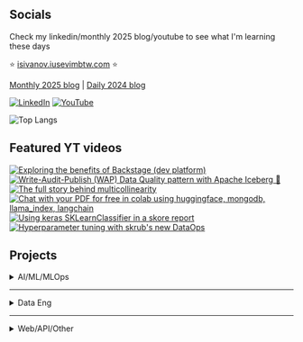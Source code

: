 ## Socials

Check my linkedin/monthly 2025 blog/youtube to see what I'm learning these days

⭐ [isivanov.iusevimbtw.com](https://isivanov.iusevimbtw.com/) ⭐

[Monthly 2025 blog](https://ivanstudyblog.github.io/2025) | [Daily 2024 blog](https://ivanstudyblog.github.io/)

[![LinkedIn](https://img.shields.io/badge/LinkedIn-0077B5?style=for-the-badge&logo=linkedin&logoColor=white)](https://www.linkedin.com/in/ivansivanov)  [![YouTube](https://img.shields.io/badge/YouTube-FF0000?style=for-the-badge&logo=youtube&logoColor=white)](https://www.youtube.com/@ilearnthings123)  

![Top Langs](https://github-readme-stats.vercel.app/api/top-langs/?username=divakaivan&layout=compact&hide=jupyter%20notebook,shell,hcl,html,lua,powershell,css,makefile,smarty,batchfile&langs_count=8&size_weight=0.5&count_weight=0.5)

## Featured YT videos

<!-- BEGIN YOUTUBE-CARDS -->
[![Exploring the benefits of Backstage (dev platform)](https://ytcards.demolab.com/?id=i4cQzjRNz4M&title=Exploring+the+benefits+of+Backstage+dev+platform&lang=en&timestamp=1742342400&background_color=%230d1117&title_color=%23ffffff&stats_color=%23dedede&max_title_lines=1&width=249&border_radius=5&duration=1005 "Exploring the benefits of Backstage (dev platform)")](https://youtu.be/i4cQzjRNz4M)
[![Write-Audit-Publish (WAP) Data Quality pattern with Apache Iceberg 🧊](https://ytcards.demolab.com/?id=CzkBkwv1Llc&title=Write+Audit+Publish+(WAP)+Data+Quality+pattern+with+Apache+Iceberg&lang=en&timestamp=1733875200&background_color=%230d1117&title_color=%23ffffff&stats_color=%23dedede&max_title_lines=1&width=249&border_radius=5&duration=1552 "Write-Audit-Publish (WAP) Data Quality pattern with Apache Iceberg 🧊")](https://youtu.be/CzkBkwv1Llc)
[![The full story behind multicollinearity](https://ytcards.demolab.com/?id=4bMSygDuWvI&title=The+full+story+behind+multicollinearity&lang=en&timestamp=1731196800&background_color=%230d1117&title_color=%23ffffff&stats_color=%23dedede&max_title_lines=1&width=249&border_radius=5&duration=1385 "The full story behind multicollinearity")](https://youtu.be/4bMSygDuWvI)
[![Chat with your PDF for free in colab using huggingface, mongodb, llama_index, langchain](https://ytcards.demolab.com/?id=U6p6Gh5k47E&title=Chat+with+your+PDF+for+free+in+colab+using+huggingface+mongodb+llama+index+langchain&lang=en&timestamp=1711497600&background_color=%230d1117&title_color=%23ffffff&stats_color=%23dedede&max_title_lines=1&width=249&border_radius=5&duration=3155 "Chat with your PDF for free in colab using huggingface, mongodb, llama_index, langchain")](https://youtu.be/U6p6Gh5k47E)
[![Using keras SKLearnClassifier in a skore report](https://ytcards.demolab.com/?id=Hpiuwc-Dxog&title=Using+keras+SKLearnClassifier+in+a+skore+report&lang=en&timestamp=1754006400&background_color=%230d1117&title_color=%23ffffff&stats_color=%23dedede&max_title_lines=1&width=249&border_radius=5&duration=918 "Using keras SKLearnClassifier in a skore report")](https://youtu.be/Hpiuwc-Dxog)
[![Hyperparameter tuning with skrub's new DataOps](https://ytcards.demolab.com/?id=8zvFlbdXHxk&title=Hyperparameter+tuning+with+skrub+s+new+DataOps&lang=en&timestamp=1754835058&background_color=%230d1117&title_color=%23ffffff&stats_color=%23dedede&max_title_lines=1&width=249&border_radius=5&duration=668 "Hyperparameter tuning with skrub's new DataOps")](https://youtu.be/8zvFlbdXHxk)
<!-- END YOUTUBE-CARDS -->

## Projects

<details>
<summary>AI/ML/MLOps</summary>
<br>
<div id="projects">
  <div class="project-item">
    <h3>Sample ML model API following the Open Inference Protocol</h3>
    <p>
      <li>Designed following the Open Inference Protocol — a growing industry standard for standardized, observable, and interoperable machine learning inference</li>
    </p>
    <p><b>Tech: scikit-learn, FastAPI, pytest, pre-commit, Docker, Github Actions, Pydantic</b></p>
    <a href="https://github.com/divakaivan/model-api-oip" target="_blank">View Project</a>
  </div>
  
  <div class="project-item">
    <h3>MLOps 101 Project for a mini-course I teach</h3>
    <p>
      <li>After learning a tonne from great online teachers, and projects I decided to transfer my knowledge onto undergraduate students who are curious about the life of a model outside the Jupyter notebook</li>
      <li>An end-to-end ML system that processes taxi data, stores models in a model registry, exposes them via an API, and deploys this API to Google Cloud, and keeps logs for observability</li>
    </p>
    <p><b>Tech: scikit-learn, EvidentlyAI, FastAPI, MLFlow, Docker, Github Actions, Terraform, Google Cloud (GCS, Logging, Compute Engine, Artifact Registry, Kubernetes Engine)</b></p>
    <a href="https://github.com/divakaivan/mlops-101" target="_blank">View Project</a>
  </div>

  <div class="project-item">
    <h3>MLOps Architecture for Real-Time Fraud Detection</h3>
    <p>
      <li>An AI-driven solution for real-time credit card fraud detection using MLOps techniques</li>
      <li>Fully orchestrated pipelines, including data ingestion, model training, and real-time prediction and monitoring</li>
      <li>High fraud case detection through Graph Convolutional Network, XGBoost, and CatBoost models</li>
    </p>
    <p><b>Tech: Neo4j graph DB, Sklearn, PyG, Mlflow, Kafka, Grafana, Mage orchestration, Docker, Streamlit</b></p>
    <a href="https://github.com/divakaivan/kb_project" target="_blank">View Project</a>
  </div>

  <div class="project-item">
    <h3>Voice-to-Voice Personal Finance Assistant</h3>
    <p>
      <li>Talk, Learn and Analyse your spending habits with your Personal Finance Assistant AI Agent. Communicate through speech</li>
      <li>Frontend + Backend communicating via a websocket</li>
      <li>Ask follow-up questions (the language model can see the chat history)</li>
      <li>Detailed observability of live and historical connections to the server via Pydantic Logfire</li>
    </p>
    <p><b>Tech: Webhooks, FastAPI, PydanticAI, Logfire, SQLite, OpenAI, Ollama, PostgreSQL, React</b></p>
    <a href="https://github.com/divakaivan/voice2voice-banking-assistant" target="_blank">View on GitHub</a>
  </div>

  
  <div class="project-item">
    <h3>MLOps Architecture for Insurance Fraud Detection</h3>
    <p>
      <li>Building an end-to-end MLOps pipeline to detect car insurance fraud</li>
      <li>Pipeline orchestration covering data storage, data preprocessing (using IV and WoE), model training, deployment, and monitoring</li>
      <li>Focus on achieving high recall in fraud detection using a Balanced Random Forest Classifier</li>
    </p>
    <p><b>Tech: PostgreSQL DB, Terraform, Google Cloud Platform, Mlflow, Prefect, Grafana, Evidently, Docker, FastAPI</b></p>
    <a href="https://github.com/divakaivan/insurance-fraud-mlops-pipeline" target="_blank">View Project</a>
  </div>

  <h3>Other AI/ML</h3>
  <div class="project-item">
    <h4><a href="https://www.kaggle.com/divakaivan12/code" target="_blank">Notebook Expert on Kaggle</a></h4>
  </div>
  <div class="project-item">
    <h4><a href="https://www.kaggle.com/code/divakaivan12/the-full-story-behind-multicollinearity" target="_blank">Diving into the full story behind multicollinearity</a></h4>
  </div>
  <div class="project-item">
    <h4><a href="https://github.com/divakaivan/LingoMate" target="_blank">LingoMate - hackathon project for language learners</a></h4>
  </div>
  <div class="project-item">
    <h4><a href="https://www.kaggle.com/code/divakaivan12/neural-network-epoch-by-hand" target="_blank">Doing a neural network epoch+math by hand</a></h4>
  </div>
  <div class="project-item">
    <h4><a href="https://github.com/divakaivan/text2chart" target="_blank">text2chart - transforming natural language to charts</a></h4>
  </div>
  <div class="project-item">
    <h4><a href="https://github.com/divakaivan/pdf-rag-from-scratch" target="_blank">PDF RAG from scratch</a></h4>
  </div>
  <div class="project-item">
    <h4><a href="https://github.com/divakaivan/taxi-demand-video-models-paper" target="_blank">Using Video Generation Models for Taxi OD Demand Matrix Predictions</a></h4>
  </div>
  <div class="project-item">
    <h4><a href="https://github.com/divakaivan/db2chat" target="_blank">db2chat - chat with your (SQLite) database</a></h4>
  </div>
</div>
</details>

---

<details>
<summary>Data Eng</summary>
<br>
<div class="project-item">
    <h3>Esports Voice Data Pipeline (Zach Wilson's DE bootcamp capstone)</h3>
    <p>
      <li>Esports team communication data is normally kept private, but for the first time a team is sharing their full voice communication records so with this I am showing a prototype of a pipeline that utilises audio data to extract communication patterns</li>
      <li>In addition, I developed visualizations that uncover communication patterns and dynamics, providing the underlying team with actionable insights to enhance their gameplay</li>
    </p>
    <p><b>Tech: Airflow, dbt, Google BigQuery, Google Cloud Storage, Streamlit, Terraform, Github Actions, Astronomer</b></p>
    <a href="https://github.com/divakaivan/lolesports-voice-analytics" target="_blank">View Project</a>
  </div>

<div class="project-item">
    <h3>Write-Audit-Publish exercise YT video</h3>
    <p>
      <li>Recorded a youtube tutorial on how to follow the WAP DQ practice using popular tech</li>
    </p>
    <p><b>Tech: Dremio, Apache Iceberg, Nessie, MinIO</b></p>
    <a href="https://www.youtube.com/watch?v=CzkBkwv1Llc&ab_channel=istudythings" target="_blank">View Project</a>
  </div>

<div class="project-item">
    <h3>EU AI Act Graph Modelling</h3>
    <p>
      <li>Scraped the EU AI Act website and created a conceptual, logical and a physical data model, improving my understanding of the Act’s requirements</li>
      <li>Separated entities into Articles, Recitals, Annexes, Chapters, Versions, Summaries and implemented the physical model using a graph database</li>
    </p>
    <p><b>Tech: Python, Neo4j, BeautifulSoup</b></p>
    <a href="https://github.com/divakaivan/eu-ai-act-graph-modelling" target="_blank">View Project</a>
  </div>

<div class="project-item">
    <h3>Transaction Stream Data Engineering Pipeline</h3>
    <p>
      <li>Generate transaction data via Stripe's API</li>
      <li>Stream data using Apache Kafka and process it in real-time with PySpark Structured Streaming</li>
      <li>Store processed data in PostgreSQL</li>
      <li>Manage data transformations and modeling using dbt</li>
      <li>Visualize data using Grafana</li>
    </p>
    <p><b>Tech: PostgreSQL DB, Kafka, PySpark, dbt, Grafana</b></p>
    <a href="https://github.com/divakaivan/transaction-stream-data-pipeline" target="_blank">View Project</a>
  </div>

  <div class="project-item">
    <h3>Glaswegian Audio Dataset and ASR model</h3>
    <p>
      <li>Co-create a 120 minute open-sourced Glaswegian dataset</li>
      <li>Preprocess raw audio and transcriptions and upload to HuggingFace</li>
      <li>Research into audio AI models and fine-tune ASR and TTS models</li>
    </p>
    <p><b>Tech: HuggingFace, Python, Fine-Tuning, Audio AI</b></p>
    <a href="https://huggingface.co/datasets/divakaivan/glaswegian_audio" target="_blank">View on HuggingFace</a>
  </div>
  
<div class="project-item">
    <h3>Lending Club Data Engineering Pipeline</h3>
    <p>
      <li>Build a data pipeline to process and visualize Lending Club data</li>
      <li>Extract raw data from Kaggle and load it into Google Cloud Storage</li>
      <li>Process data with dbt in BigQuery</li>
      <li>Create visualizations using Looker</li>
      <li>Manage infrastructure with Terraform</li>
      <li>Orchestrate the entire process with Mage</li>
    </p>
    <p><b>Tech: Docker, Mage orchestration, Google Cloud Platform, Terraform, dbt, Looker</b></p>
    <a href="https://github.com/divakaivan/lending-club-data-pipeline" target="_blank">View Project</a>
  </div>
</details>

---

<details>
<summary>Web/API/Other</summary>
<br>
<div class="project-item">
    <h3>RSS Aggregator API</h3>
    <p>
      <li>Developed an API that allows users to authenticate, scrape RSS feeds, follow feeds of their choice, and view posts from those feeds</li>
      <li>The API is fully tested, dockerized, and available on Docker Hub</li>
      <li>Deployed the API in a local Kubernetes setup with dashboards for monitoring both Kubernetes and the API</li>
    </p>
    <p><b>Tech: Go, PostgreSQL, GitHub Actions, Docker, Kubernetes, Prometheus, Grafana</b></p>
    <a href="https://github.com/divakaivan/rssagg" target="_blank">View Project</a>
  </div>

<div class="project-item">
    <h3>Platform Engineering with Backstage</h3>
    <p>
      <li>Built and deployed a Python API, created CI/CD pipelines with GitHub Actions, Helm, and ArgoCD for streamlined Kubernetes deployments</li>
      <li>Registered components in Backstage’s software catalog, managed team ownership, published TechDocs, and deployed Backstage in production using Docker & Kubernetes</li>
    </p>
    <p><b>Tech: GitHub Actions, Docker, Kubernetes, ArgoCD, Helm, Backstage</b></p>
    <a href="https://www.youtube.com/watch?v=i4cQzjRNz4M" target="_blank">View Video</a>
  </div>  

  <div class="project-item">
    <h3>Sample ML model API following the Open Inference Protocol</h3>
    <p>
      <li>Designed following the Open Inference Protocol — a growing industry standard for standardized, observable, and interoperable machine learning inference</li>
    </p>
    <p><b>Tech: scikit-learn, FastAPI, pytest, pre-commit, Docker, Github Actions, Pydantic</b></p>
    <a href="https://github.com/divakaivan/model-api-oip" target="_blank">View Project</a>
  </div>
  <div class="project-item">
    <h4><a href="https://github.com/divakaivan/politics.news" target="_blank">politics.news - TUI for reading political news from the terminal using Go</a></h4>
  </div>
  <div class="project-item">
    <h4><a href="https://github.com/divakaivan/classify_hangul" target="_blank">Webapp for classifying hand-written Hangul characters</a></h4>
  </div>
  <div class="project-item">
    <h4><a href="https://github.com/divakaivan/psql-express-yelp-api" target="_blank">RESTful Node.js/Express backend for a restaurant review application</a></h4>
  </div>
  <div class="project-item">
    <h4><a href="https://github.com/divakaivan/hanja-game" target="_blank">Webapp to Practice Hanja Characters for Hanja Exam</a></h4>
  </div>
  <div class="project-item">
    <h4><a href="https://korean-quiz-game-ian6qmcm2-divakaivan.vercel.app/" target="_blank">Created a quiz webapp with custom questiones on general topics</a></h4>
  </div>
  <div class="project-item">
    <h4><a href="https://github.com/divakaivan/team-comms-discord-bot" target="_blank">Discord bot for audio transcriptions</a></h4>
  </div>
</details>





